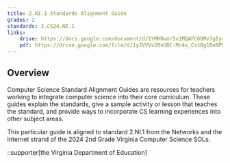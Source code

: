 ```yaml
---
title: 2.NI.1 Standards Alignment Guide
grades: 2
standards: 2.CS24.NI.1
links:
    drive: https://docs.google.com/document/d/1YMHRwnr5v1MQAFC6OMv7gIy4P9rjh5sRz67YRS9mOE0/edit?usp=drive_link
    pdf: https://drive.google.com/file/d/1yJVVVv20nUDC-Mr4x_Cst0g1BeBPEovC/view?usp=drive_link
---
```


## Overview

Computer Science Standard Alignment Guides are resources for teachers working to integrate computer science into their core curriculum. These guides explain the standards, give a sample activity or lesson that teaches the standard, and provide ways to incorporate CS learning experiences into other subject areas. 

This particular guide is aligned to standard 2.NI.1 from the Networks and the Internet strand of the 2024 2nd Grade Virginia Computer Science SOLs.

::supporter[the Virginia Department of Education]